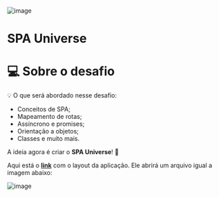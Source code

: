 ![image](https://user-images.githubusercontent.com/93793289/219434540-1c84d4a2-ed93-468a-a0c3-ea35cd64ea48.png)


# SPA Universe

# 💻 Sobre o desafio



<aside>
💡 O que será abordado nesse desafio:

- Conceitos de SPA;
- Mapeamento de rotas;
- Assíncrono e promises;
- Orientação a objetos;
- Classes e muito mais.

</aside>

A ideia agora é criar o **SPA Universe**! 🚀

Aqui está o [**link**](https://www.figma.com/file/m8zp3mtxvwyTGQs69nIFM8/%5BDesafios-Explorer%5D-SPA-Universe/duplicate) com o layout da aplicação. Ele abrirá um arquivo igual a imagem abaixo:

![image](https://user-images.githubusercontent.com/93793289/219434878-35fc7ba7-a733-43f6-82cb-7c67720be6e3.png)

